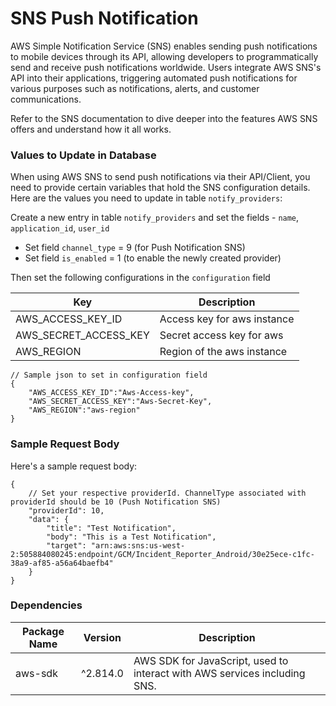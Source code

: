 # SNS Push Notification

AWS Simple Notification Service (SNS) enables sending push notifications to mobile devices through its API, allowing developers to programmatically send and receive push notifications worldwide. Users integrate AWS SNS's API into their applications, triggering automated push notifications for various purposes such as notifications, alerts, and customer communications.

Refer to the SNS documentation to dive deeper into the features AWS SNS offers and understand how it all works.

### Values to Update in Database

When using AWS SNS to send push notifications via their API/Client, you need to provide certain variables that hold the SNS configuration details. Here are the values you need to update in table `notify_providers`:

Create a new entry in table `notify_providers` and set the fields - `name`, `application_id`, `user_id`

- Set field `channel_type` = 9 (for Push Notification SNS)
- Set field `is_enabled` = 1 (to enable the newly created provider)

Then set the following configurations in the `configuration` field

| Key                       | Description                   |
|---------------------------|-------------------------------|
| AWS_ACCESS_KEY_ID      | Access key for aws instance       |
| AWS_SECRET_ACCESS_KEY  | Secret access key for aws      |
| AWS_REGION  | Region of the aws instance     |

```jsonc
// Sample json to set in configuration field
{
    "AWS_ACCESS_KEY_ID":"Aws-Access-key",
    "AWS_SECRET_ACCESS_KEY":"Aws-Secret-Key",
    "AWS_REGION":"aws-region"
}
```

### Sample Request Body

Here's a sample request body:

```jsonc
{
    // Set your respective providerId. ChannelType associated with providerId should be 10 (Push Notification SNS)
    "providerId": 10,
    "data": {
        "title": "Test Notification",
        "body": "This is a Test Notification",
        "target": "arn:aws:sns:us-west-2:505884080245:endpoint/GCM/Incident_Reporter_Android/30e25ece-c1fc-38a9-af85-a56a64baefb4"
    }
}
```

### Dependencies

| Package Name       | Version    | Description                                                                                                                                                |
| --------------- | ------------ | ---------------------------------------------------------------------------------------------------------------------------------------------------------- |
| aws-sdk          | ^2.814.0   | AWS SDK for JavaScript, used to interact with AWS services including SNS.     |
